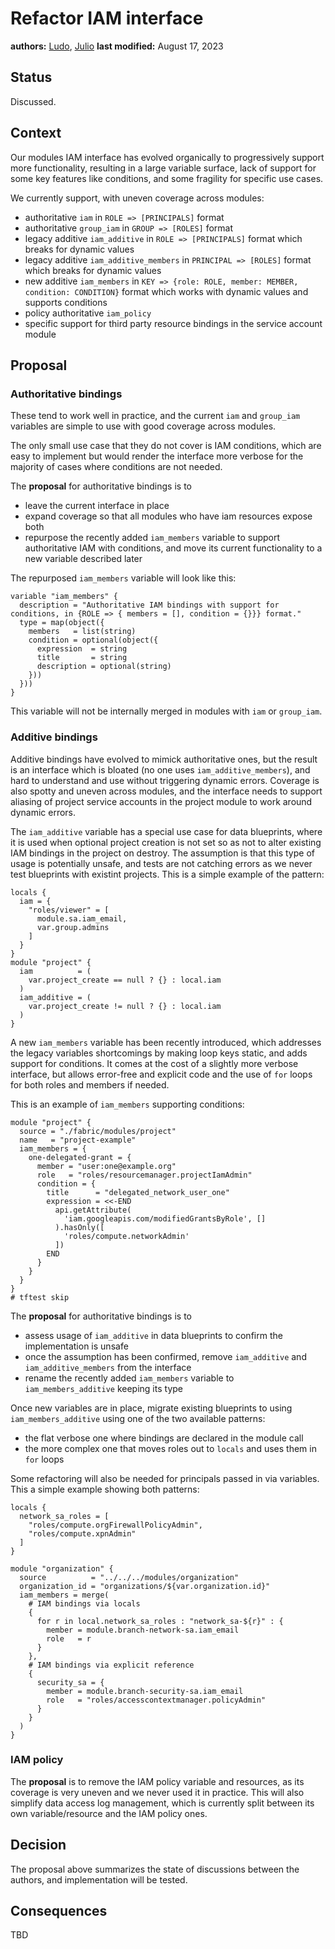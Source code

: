 # Refactor IAM interface

**authors:** [Ludo](https://github.com/ludoo), [Julio](https://github.com/juliocc)
**last modified:** August 17, 2023

## Status

Discussed.

## Context

Our modules IAM interface has evolved organically to progressively support more functionality, resulting in a large variable surface, lack of support for some key features like conditions, and some fragility for specific use cases.

We currently support, with uneven coverage across modules:

- authoritative `iam` in `ROLE => [PRINCIPALS]` format
- authoritative `group_iam` in `GROUP => [ROLES]` format
- legacy additive `iam_additive` in `ROLE => [PRINCIPALS]` format which breaks for dynamic values
- legacy additive `iam_additive_members` in `PRINCIPAL => [ROLES]` format which breaks for dynamic values
- new additive `iam_members` in `KEY => {role: ROLE, member: MEMBER, condition: CONDITION}` format which works with dynamic values and supports conditions
- policy authoritative `iam_policy`
- specific support for third party resource bindings in the service account module

## Proposal

### Authoritative bindings

These tend to work well in practice, and the current `iam` and `group_iam` variables are simple to use with good coverage across modules.

The only small use case that they do not cover is IAM conditions, which are easy to implement but would render the interface more verbose for the majority of cases where conditions are not needed.

The **proposal** for authoritative bindings is to

- leave the current interface in place
- expand coverage so that all modules who have iam resources expose both
- repurpose the recently added `iam_members` variable to support authoritative IAM with conditions, and move its current functionality to a new variable described later

The repurposed `iam_members` variable will look like this:

```hcl
variable "iam_members" {
  description = "Authoritative IAM bindings with support for conditions, in {ROLE => { members = [], condition = {}}} format."
  type = map(object({
    members   = list(string)
    condition = optional(object({
      expression  = string
      title       = string
      description = optional(string)
    }))
  }))
}
```

This variable will not be internally merged in modules with `iam` or `group_iam`.

### Additive bindings

Additive bindings have evolved to mimick authoritative ones, but the result is an interface which is bloated (no one uses `iam_additive_members`), and hard to understand and use without triggering dynamic errors. Coverage is also spotty and uneven across modules, and the interface needs to support aliasing of project service accounts in the project module to work around dynamic errors.

The `iam_additive` variable has a special use case for data blueprints, where it is used when optional project creation is not set so as not to alter existing IAM bindings in the project on destroy. The assumption is that this type of usage is potentially unsafe, and tests are not catching errors as we never test blueprints with existint projects. This is a simple example of the pattern:

```hcl
locals {
  iam = {
    "roles/viewer" = [
      module.sa.iam_email,
      var.group.admins
    ]
  }
}
module "project" {
  iam          = (
    var.project_create == null ? {} : local.iam
  )
  iam_additive = (
    var.project_create != null ? {} : local.iam
  )
}
```

A new `iam_members` variable has been recently introduced, which addresses the legacy variables shortcomings by making loop keys static, and adds support for conditions. It comes at the cost of a slightly more verbose interface, but allows error-free and explicit code and the use of `for` loops for both roles and members if needed.

This is an example of `iam_members` supporting conditions:

```hcl
module "project" {
  source = "./fabric/modules/project"
  name   = "project-example"
  iam_members = {
    one-delegated-grant = {
      member = "user:one@example.org"
      role   = "roles/resourcemanager.projectIamAdmin"
      condition = {
        title      = "delegated_network_user_one"
        expression = <<-END
          api.getAttribute(
            'iam.googleapis.com/modifiedGrantsByRole', []
          ).hasOnly([
            'roles/compute.networkAdmin'
          ])
        END
      }
    }
  }
}
# tftest skip
```

The **proposal** for authoritative bindings is to

- assess usage of `iam_additive` in data blueprints to confirm the implementation is unsafe
- once the assumption has been confirmed, remove `iam_additive` and `iam_additive_members` from the interface
- rename the recently added `iam_members` variable to `iam_members_additive` keeping its type

Once new variables are in place, migrate existing blueprints to using `iam_members_additive` using one of the two available patterns:

- the flat verbose one where bindings are declared in the module call
- the more complex one that moves roles out to `locals` and uses them in `for` loops

Some refactoring will also be needed for principals passed in via variables. This a simple example showing both patterns:

```hcl
locals {
  network_sa_roles = [
    "roles/compute.orgFirewallPolicyAdmin",
    "roles/compute.xpnAdmin"
  ]
}

module "organization" {
  source          = "../../../modules/organization"
  organization_id = "organizations/${var.organization.id}"
  iam_members = merge(
    # IAM bindings via locals
    {
      for r in local.network_sa_roles : "network_sa-${r}" : {
        member = module.branch-network-sa.iam_email
        role   = r
      }
    },
    # IAM bindings via explicit reference
    {
      security_sa = {
        member = module.branch-security-sa.iam_email
        role   = "roles/accesscontextmanager.policyAdmin"
      }
    }
  )
}
```

### IAM policy

The **proposal** is to remove the IAM policy variable and resources, as its coverage is very uneven and we never used it in practice. This will also simplify data access log management, which is currently split between its own variable/resource and the IAM policy ones.

## Decision

The proposal above summarizes the state of discussions between the authors, and implementation will be tested.

## Consequences

TBD
